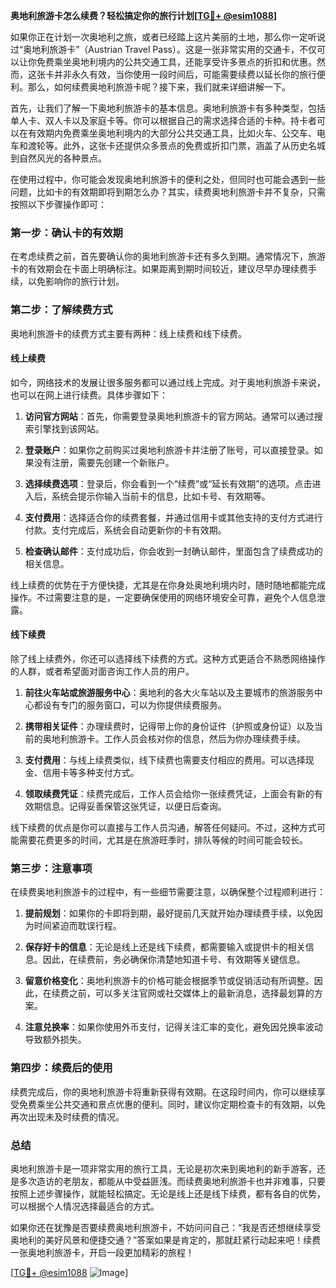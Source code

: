 **奥地利旅游卡怎么续费？轻松搞定你的旅行计划[[TG💪+ @esim1088](https://t.me/s/esim1088)]**

如果你正在计划一次奥地利之旅，或者已经踏上这片美丽的土地，那么你一定听说过“奥地利旅游卡”（Austrian Travel Pass）。这是一张非常实用的交通卡，不仅可以让你免费乘坐奥地利境内的公共交通工具，还能享受许多景点的折扣和优惠。然而，这张卡并非永久有效，当你使用一段时间后，可能需要续费以延长你的旅行便利。那么，如何续费奥地利旅游卡呢？接下来，我们就来详细讲解一下。

首先，让我们了解一下奥地利旅游卡的基本信息。奥地利旅游卡有多种类型，包括单人卡、双人卡以及家庭卡等。你可以根据自己的需求选择合适的卡种。持卡者可以在有效期内免费乘坐奥地利境内的大部分公共交通工具，比如火车、公交车、电车和渡轮等。此外，这张卡还提供众多景点的免费或折扣门票，涵盖了从历史名城到自然风光的各种景点。

在使用过程中，你可能会发现奥地利旅游卡的便利之处，但同时也可能会遇到一些问题，比如卡的有效期即将到期怎么办？其实，续费奥地利旅游卡并不复杂，只需按照以下步骤操作即可：

### **第一步：确认卡的有效期**

在考虑续费之前，首先要确认你的奥地利旅游卡还有多久到期。通常情况下，旅游卡的有效期会在卡面上明确标注。如果距离到期时间较近，建议尽早办理续费手续，以免影响你的旅行计划。

### **第二步：了解续费方式**

奥地利旅游卡的续费方式主要有两种：线上续费和线下续费。

#### **线上续费**
如今，网络技术的发展让很多服务都可以通过线上完成。对于奥地利旅游卡来说，也可以在网上进行续费。具体步骤如下：

1. **访问官方网站**：首先，你需要登录奥地利旅游卡的官方网站。通常可以通过搜索引擎找到该网站。
   
2. **登录账户**：如果你之前购买过奥地利旅游卡并注册了账号，可以直接登录。如果没有注册，需要先创建一个新账户。

3. **选择续费选项**：登录后，你会看到一个“续费”或“延长有效期”的选项。点击进入后，系统会提示你输入当前卡的信息，比如卡号、有效期等。

4. **支付费用**：选择适合你的续费套餐，并通过信用卡或其他支持的支付方式进行付款。支付完成后，系统会自动更新你的卡有效期。

5. **检查确认邮件**：支付成功后，你会收到一封确认邮件，里面包含了续费成功的相关信息。

线上续费的优势在于方便快捷，尤其是在你身处奥地利境内时，随时随地都能完成操作。不过需要注意的是，一定要确保使用的网络环境安全可靠，避免个人信息泄露。

#### **线下续费**
除了线上续费外，你还可以选择线下续费的方式。这种方式更适合不熟悉网络操作的人群，或者希望面对面咨询工作人员的用户。

1. **前往火车站或旅游服务中心**：奥地利的各大火车站以及主要城市的旅游服务中心都设有专门的服务窗口，可以为你提供续费服务。

2. **携带相关证件**：办理续费时，记得带上你的身份证件（护照或身份证）以及当前的奥地利旅游卡。工作人员会核对你的信息，然后为你办理续费手续。

3. **支付费用**：与线上续费类似，线下续费也需要支付相应的费用。可以选择现金、信用卡等多种支付方式。

4. **领取续费凭证**：续费完成后，工作人员会给你一张续费凭证，上面会有新的有效期信息。记得妥善保管这张凭证，以便日后查询。

线下续费的优点是你可以直接与工作人员沟通，解答任何疑问。不过，这种方式可能需要花费更多的时间，尤其是在旅游旺季时，排队等候的时间可能会较长。

### **第三步：注意事项**

在续费奥地利旅游卡的过程中，有一些细节需要注意，以确保整个过程顺利进行：

1. **提前规划**：如果你的卡即将到期，最好提前几天就开始办理续费手续，以免因为时间紧迫而耽误行程。

2. **保存好卡的信息**：无论是线上还是线下续费，都需要输入或提供卡的相关信息。因此，在续费前，务必确保你清楚地知道卡号、有效期等关键信息。

3. **留意价格变化**：奥地利旅游卡的价格可能会根据季节或促销活动有所调整。因此，在续费之前，可以多关注官网或社交媒体上的最新消息，选择最划算的方案。

4. **注意兑换率**：如果你使用外币支付，记得关注汇率的变化，避免因兑换率波动导致额外损失。

### **第四步：续费后的使用**

续费完成后，你的奥地利旅游卡将重新获得有效期。在这段时间内，你可以继续享受免费乘坐公共交通和景点优惠的便利。同时，建议你定期检查卡的有效期，以免再次出现未及时续费的情况。

### **总结**

奥地利旅游卡是一项非常实用的旅行工具，无论是初次来到奥地利的新手游客，还是多次造访的老朋友，都能从中受益匪浅。而续费奥地利旅游卡也并非难事，只要按照上述步骤操作，就能轻松搞定。无论是线上还是线下续费，都有各自的优势，可以根据个人情况选择最适合的方式。

如果你还在犹豫是否要续费奥地利旅游卡，不妨问问自己：“我是否还想继续享受奥地利的美好风景和便捷交通？”答案如果是肯定的，那就赶紧行动起来吧！续费一张奥地利旅游卡，开启一段更加精彩的旅程！

[[TG💪+ @esim1088](https://t.me/s/esim1088) ![Image](https://i.postimg.cc/4NQfJmqS/Snipaste-2025-05-13-00-14-12.png)]